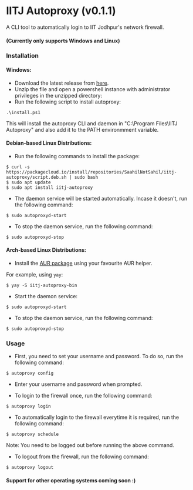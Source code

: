 # IITJ Autoproxy (v0.1.1)

A CLI tool to automatically login to IIT Jodhpur's network firewall.

#### (Currently only supports Windows and Linux)

### Installation 

#### Windows:

- Download the latest release from [here](https://github.com/SaahilNotSahil/iitj-autoproxy/releases).
- Unzip the file and open a powershell instance with administrator privileges in the unzipped directory:
- Run the following script to install autoproxy:

```
.\install.ps1
```

This will install the autoproxy CLI and daemon in "C:\Program Files\IITJ Autoproxy\" and also add it to the PATH environmment variable.

#### Debian-based Linux Distributions:
- Run the following commands to install the package:

```
$ curl -s https://packagecloud.io/install/repositories/SaahilNotSahil/iitj-autoproxy/script.deb.sh | sudo bash
$ sudo apt update
$ sudo apt install iitj-autoproxy
```

- The daemon service will be started automatically. Incase it doesn't, run the following command:

```
$ sudo autoproxyd-start
```

- To stop the daemon service, run the following command:

```
$ sudo autoproxyd-stop
```

#### Arch-based Linux Distributions:
- Install the [AUR package](https://aur.archlinux.org/packages/iitj-autoproxy-bin/) using your favourite AUR helper.

For example, using `yay`:
```
$ yay -S iitj-autoproxy-bin
```

- Start the daemon service:

```
$ sudo autoproxyd-start
```

- To stop the daemon service, run the following command:

```
$ sudo autoproxyd-stop
```

### Usage

- First, you need to set your username and password. To do so, run the following command:

```
$ autoproxy config
```

- Enter your username and password when prompted.


- To login to the firewall once, run the following command:

```
$ autoproxy login
```

- To automatically login to the firewall everytime it is required, run the following command:

```
$ autoproxy schedule
```

Note: You need to be logged out before running the above command.

- To logout from the firewall, run the following command:

```
$ autoproxy logout
```

#### Support for other operating systems coming soon :)
